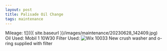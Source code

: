 ```yaml
---
layout: post
title: Palisade Oil Change
tags: maintenance
---
```


Mileage: ![]({{ site.baseurl }}/images/maintenance/20230628_142409.jpg)
Oil Used: Mobil 1 10W30
Filter Used: ![Wix 10033](https://www.oreillyauto.com/detail/c/wix/wix-oil-filter/wix0/wl10033/v/a/152836/automotive-truck-2021-hyundai-palisade?q=oil+filter&pos=1)
New crush washer and o-ring supplied with filter
